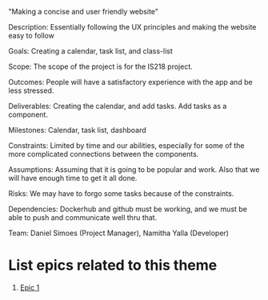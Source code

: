 "Making a concise and user friendly website"

Description: Essentially following the UX principles and making the website easy to follow

Goals: Creating a calendar, task list, and class-list

Scope: The scope of the project is for the IS218 project.

Outcomes: People will have a satisfactory experience with the app and be less stressed.

Deliverables: Creating the calendar, and add tasks. Add tasks as a component.

Milestones: Calendar, task list, dashboard

Constraints: Limited by time and our abilities, especially for some of the more
complicated connections between the components.

Assumptions: Assuming that it is going to be popular and work. Also that we will have
enough time to get it all done.

Risks: We may have to forgo some tasks because of the constraints.

Dependencies: Dockerhub and github must be working, and we must be able to push and 
communicate well thru that.

Team: Daniel Simoes (Project Manager), Namitha Yalla (Developer)

# List epics related to this theme
1. [Epic 1](documentation/templates/theme/initiatives/epics/epic_template.md)